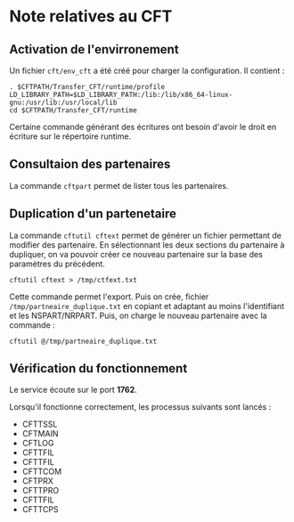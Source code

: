 # Note relatives au CFT

## Activation de l'envirronement

Un fichier `cft/env_cft` a été créé pour charger la configuration. Il contient :

    . $CFTPATH/Transfer_CFT/runtime/profile
    LD_LIBRARY_PATH=$LD_LIBRARY_PATH:/lib:/lib/x86_64-linux-gnu:/usr/lib:/usr/local/lib
    cd $CFTPATH/Transfer_CFT/runtime

Certaine commande générant des écritures ont besoin d'avoir le droit en écriture sur le répertoire runtime.

## Consultaion des partenaires

La commande ``cftpart`` permet de lister tous les partenaires.

## Duplication d'un partenetaire

La commande ``cftutil cftext`` permet de générer un fichier permettant de modifier des partenaire. En sélectionnant les deux sections du partenaire à dupliquer, on va pouvoir créer ce nouveau partenaire sur la base des paramètres du précédent.

    cftutil cftext > /tmp/ctfext.txt

Cette commande permet l'export. Puis on crée, fichier ``/tmp/partneaire_duplique.txt`` en copiant et adaptant au moins l'identifiant et les NSPART/NRPART. Puis, on charge le nouveau partenaire avec la commande :

    cftutil @/tmp/partneaire_duplique.txt

## Vérification du fonctionnement

Le service écoute sur le port **1762**.

Lorsqu'il fonctionne correctement, les processus suivants sont lancés :
 - CFTTSSL
 - CFTMAIN
 - CFTLOG
 - CFTTFIL
 - CFTTFIL
 - CFTTCOM
 - CFTPRX
 - CFTTPRO
 - CFTTFIL
 - CFTTCPS
